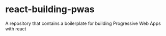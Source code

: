 # react-building-pwas
A repository that contains a boilerplate for building Progressive Web Apps with react
